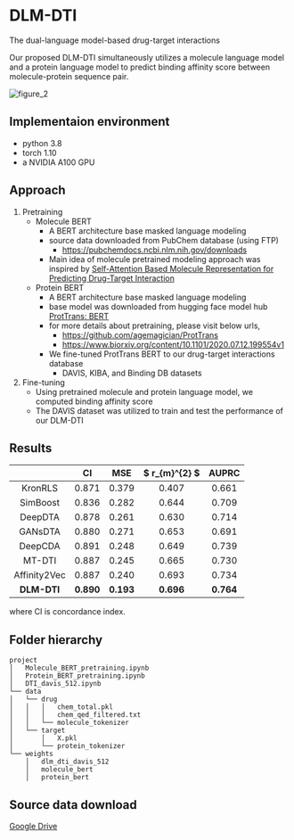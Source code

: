 # DLM-DTI

The dual-language model-based drug-target interactions

Our proposed DLM-DTI simultaneously utilizes a molecule language model and a protein language model to predict binding affinity score between molecule-protein sequence pair.


![figure_2](https://user-images.githubusercontent.com/37280722/175483490-30386864-03d3-40e7-b5a1-7818dd8420d5.jpeg)


## Implementaion environment

- python 3.8
- torch 1.10
- a NVIDIA A100 GPU


## Approach

1. Pretraining
    - Molecule BERT
        - A BERT architecture base masked language modeling
        - source data downloaded from PubChem database (using FTP)
            - https://pubchemdocs.ncbi.nlm.nih.gov/downloads
        - Main idea of molecule pretrained modeling approach was inspired by [Self-Attention Based Molecule Representation for Predicting Drug-Target Interaction](http://proceedings.mlr.press/v106/shin19a/shin19a.pdf)
    - Protein BERT
        - A BERT architecture base masked language modeling
        - base model was downloaded from hugging face model hub [ProtTrans: BERT](https://huggingface.co/Rostlab/prot_bert)
        - for more details about pretraining, please visit below urls,
            - https://github.com/agemagician/ProtTrans
            - https://www.biorxiv.org/content/10.1101/2020.07.12.199554v1
        - We fine-tuned ProtTrans BERT to our drug-target interactions database
            - DAVIS, KIBA, and Binding DB datasets
2. Fine-tuning
    - Using pretrained molecule and protein language model, we computed binding affinity score
    - The DAVIS dataset was utilized to train and test the performance of our DLM-DTI



## Results

|              |    CI     |    MSE    | $ r_{m}^{2} $ |   AUPRC   |
| :----------: | :-------: | :-------: | :-----------: | :-------: |
|   KronRLS    |   0.871   |   0.379   |     0.407     |   0.661   |
|   SimBoost   |   0.836   |   0.282   |     0.644     |   0.709   |
|   DeepDTA    |   0.878   |   0.261   |     0.630     |   0.714   |
|   GANsDTA    |   0.880   |   0.271   |     0.653     |   0.691   |
|   DeepCDA    |   0.891   |   0.248   |     0.649     |   0.739   |
|    MT-DTI    |   0.887   |   0.245   |     0.665     |   0.730   |
| Affinity2Vec |   0.887   |   0.240   |     0.693     |   0.734   |
| **DLM-DTI**  | **0.890** | **0.193** |   **0.696**   | **0.764** |

where CI is concordance index.


## Folder hierarchy

```
project
│   Molecule_BERT_pretraining.ipynb
│   Protein_BERT_pretraining.ipynb
│   DTI_davis_512.ipynb
└── data
│   └── drug
│   │   │   chem_total.pkl
│   │   │   chem_qed_filtered.txt
│   │   └── molecule_tokenizer
│   └── target
│       │   X.pkl
│       └── protein_tokenizer
└── weights
    │   dlm_dti_davis_512
    │   molecule_bert
    │   protein_bert
```


## Source data download

[Google Drive](https://drive.google.com/drive/folders/1uSonFluSPDa6WleCO8PBbEf9d-Mhn1L5?usp=sharing)
